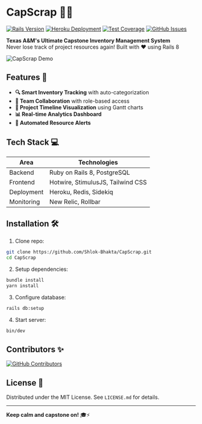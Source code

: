# CapScrap 🎩✨

[![Rails Version](https://img.shields.io/badge/Rails-8-%23CC0000)](https://rubyonrails.org)
[![Heroku Deployment](https://img.shields.io/badge/Deployed-Heroku-430098)](https://heroku.com)
[![Test Coverage](https://codecov.io/gh/Shlok-Bhakta/CapScrap/branch/main/graph/badge.svg)](https://codecov.io/gh/Shlok-Bhakta/CapScrap)
[![GitHub Issues](https://img.shields.io/github/issues/Shlok-Bhakta/CapScrap)](https://github.com/Shlok-Bhakta/CapScrap/issues)

**Texas A&M's Ultimate Capstone Inventory Management System**  
Never lose track of project resources again! Built with ❤️ using Rails 8

![CapScrap Demo](https://raw.githubusercontent.com/Shlok-Bhakta/CapScrap/main/public/screenshot.png)

## Features 🚀
- **🔍 Smart Inventory Tracking** with auto-categorization
- **👥 Team Collaboration** with role-based access
- **📅 Project Timeline Visualization** using Gantt charts
- **📊 Real-time Analytics Dashboard**
- **🔔 Automated Resource Alerts**

## Tech Stack 💻
| Area          | Technologies                          |
|---------------|---------------------------------------|
| Backend       | Ruby on Rails 8, PostgreSQL          |
| Frontend      | Hotwire, StimulusJS, Tailwind CSS     |
| Deployment    | Heroku, Redis, Sidekiq                |
| Monitoring    | New Relic, Rollbar                    |

## Installation 🛠️
1. Clone repo:
```sh
git clone https://github.com/Shlok-Bhakta/CapScrap.git
cd CapScrap
```

2. Setup dependencies:
```sh
bundle install
yarn install
```

3. Configure database:
```sh
rails db:setup
```

4. Start server:
```sh
bin/dev
```

## Contributors ✨
[![GitHub Contributors](https://contrib.rocks/image?repo=Shlok-Bhakta/CapScrap)](https://github.com/Shlok-Bhakta/CapScrap/graphs/contributors)

## License 📄
Distributed under the MIT License. See `LICENSE.md` for details.

---

**Keep calm and capstone on!** 🎓⚡  